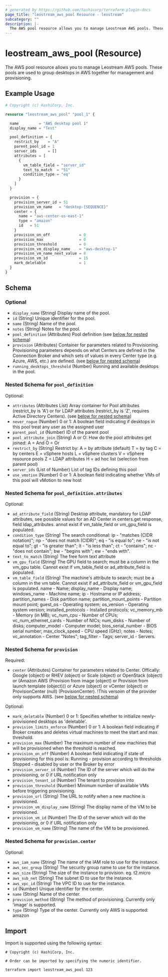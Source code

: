 ```yaml
---
# generated by https://github.com/hashicorp/terraform-plugin-docs
page_title: "leostream_aws_pool Resource - leostream"
subcategory: ""
description: |-
  The AWS pool resource allows you to manage Leostream AWS pools. These pools are used to group desktops in AWS together for management and provisioning.
---
```


# leostream_aws_pool (Resource)

The AWS pool resource allows you to manage Leostream AWS pools. These pools are used to group desktops in AWS together for management and provisioning.

## Example Usage

```terraform
# Copyright (c) HashiCorp, Inc.

resource "leostream_aws_pool" "pool_1" {

  name         = "AWS desktop pool 1"
  display_name = "Test"

  pool_definition = {
    restrict_by    = "A"
    parent_pool_id = 1
    server_ids     = []
    attributes = [
      {
        vm_table_field = "server_id"
        text_to_match  = "51"
        condition_type = "eq"
      }
    ]
  }

  provision = {
    provision_server_id = 51
    provision_vm_name   = "desktop-{SEQUENCE}"
    center = {
      name = "aws-center-us-east-1"
      type = "amazon"
      id   = 51
    }
    provision_on_off             = 0
    provision_max                = 0
    provision_threshold          = 0
    provision_vm_display_name    = "aws-desktop-1"
    provision_vm_name_next_value = 8
    provision_vm_id              = 15
    mark_deletable               = 1
  }
}
```

<!-- schema generated by tfplugindocs -->
## Schema

### Optional

- `display_name` (String) Display name of the pool.
- `id` (String) Unique identifier for the pool.
- `name` (String) Name of the pool.
- `notes` (String) Notes for the pool.
- `pool_definition` (Attributes) Pool definition (see [below for nested schema](#nestedatt--pool_definition))
- `provision` (Attributes) Container for parameters related to Provisioning.
				Provisioning parameters depends on what Centers are defined in the Connection Broker and which sets of values in every Center type (e.g. Azure, AWS, etc.) are defined. (see [below for nested schema](#nestedatt--provision))
- `running_desktops_threshold` (Number) Running and available desktops in the pool.

<a id="nestedatt--pool_definition"></a>
### Nested Schema for `pool_definition`

Optional:

- `attributes` (Attributes List) Array container for Pool attributes (restrict_by is 'A') or for LDAP attributes (restrict_by is 'Z', requires Active Directory Centers). (see [below for nested schema](#nestedatt--pool_definition--attributes))
- `never_rogue` (Number) 0 or 1: A boolean field indicating if desktops in this pool treat any user as the assigned user
- `parent_pool_id` (Number) ID of the parent pool
- `pool_attribute_join` (String) A or O: How do the pool attributes get joined:
						A = And
						O = Or
- `restrict_by` (String) Restrict by:
						A = by attribute (default)
						T = by tag
						C = by centers
						E = vSphere hosts
						L = vSphere clusters
						V = vSphere resource pools
						Z = LDAP attributes
						H = ad hoc list (selection from parent pool)
- `server_ids` (List of Number) List of tag IDs defining this pool
- `use_vmotion` (Number) 0 or 1: A boolean field indicating whether VMs of this pool will vMotion to new host

<a id="nestedatt--pool_definition--attributes"></a>
### Nested Schema for `pool_definition.attributes`

Optional:

- `ad_attribute_field` (String) Desktop attribute, mandatory for LDAP attributes,
									see possible values for an AD Center in centers.get response, field ldap_attributes.
									annot exist if vm_table_field or vm_gpu_field is populated.
- `condition_type` (String) The search conditional:
									ip - "matches (CIDR notation)";
									np - "does not match (CIDR)";
									eq - "is equal to";
									ne - "is not equal to";
									gt - "is greater than";
									lt - "is less than";
									ct - "contains";
									nc - "does not contain";
									bw - "begins with";
									ew - "ends with".
- `text_to_match` (String) The free form text attribute
- `vm_gpu_field` (String) The GPU field to search; must be a column in the vm_gpu table. Cannot exist if vm_table_field or ad_attribute_field is populated.
- `vm_table_field` (String) The machine's attribute to search; must be a column in the vm table. Cannot exist if ad_attribute_field or vm_gpu_field is populated.
									name - Name;
									display_name - Display name;
									windows_name - Machine name;
									ip - Hostname or IP address;
									partition_names - Disk partition name;
									partition_mount_points - Partition mount point;
									guest_os - Operating system;
									os_version - Operating system version;
									installed_protocols - Installed protocols;
									vc_memory_mb - Memory (in MB);
									vc_num_cpu - Number of CPUs;
									vc_num_ethernet_cards - Number of NICs;
									num_disks - Number of disks;
									computer_model - Computer model;
									bios_serial_number - BIOS serial number;
									max_clock_speed - CPU speed (GHz);
									notes - Notes;
									vc_annotation - Center "Notes";
									tag_filter - Tags;
									server_id - Servers.



<a id="nestedatt--provision"></a>
### Nested Schema for `provision`

Required:

- `center` (Attributes) Container for parameters related to Center. Offically:
						Google (object)
						or RHEV (object)
						or Scale (object)
						or OpenStack (object)
						or (Amazon AWS (Provision from image (object)
						or Provision from launch template (object)))
						or Azure (object)
						or vCenter (object)
						or ProvisionCenter (null) (ProvisionCenter).
						!This versoim of the provider only supports AWS. (see [below for nested schema](#nestedatt--provision--center))

Optional:

- `mark_deletable` (Number) 0 or 1: Specifies whether to initialize newly-provisioned desktops as 'deletable'.
- `provision_limits_enforce` (Number) 0 or 1: A boolean field indicating if Broker creates and deletes virtual machines to meet the start and max threshold.
- `provision_max` (Number) The maximum number of new machines that will be provisioned when the threshold is reached.
- `provision_on_off` (Number) A boolean field indicating if state of provisioning for this pool is:
						Running - provision according to thresholds
						Stopped - disabled by user or the Broker by error
- `provision_server_id` (Number) The ID of the server which will do the provisioning, or 0 if URL notification only
- `provision_tenant_id` (Number) The tenant to provision into
- `provision_threshold` (Number) Minimum number of available VMs before triggering provisioning.
- `provision_url` (String) The URL to notify when a new machine is provisioned.
- `provision_vm_display_name` (String) The display name of the VM to be provisioned.
- `provision_vm_id` (Number) The ID of the server which will do the provisioning, or 0 if URL notification only
- `provision_vm_name` (String) The name of the VM to be provisioned.

<a id="nestedatt--provision--center"></a>
### Nested Schema for `provision.center`

Optional:

- `aws_iam_name` (String) The name of the IAM role to use for the instance.
- `aws_sec_group` (String) The security group name to use for the instance.
- `aws_size` (String) The size of the instance to provision.
								eg. t2.micro
- `aws_sub_net` (String) The subnet ID to use for the instance.
- `aws_vpc_id` (String) The VPC ID to use for the instance.
- `id` (Number) Unique identifier for the center.
- `name` (String) Name of the center.
- `provision_method` (String) The method of provisioning. Currently only 'image' is supported.
- `type` (String) Type of the center. Currently only AWS is supported: amazon

## Import

Import is supported using the following syntax:

```shell
# Copyright (c) HashiCorp, Inc.

# Order can be imported by specifying the numeric identifier.

terraform import leostream_aws_pool 123
```

